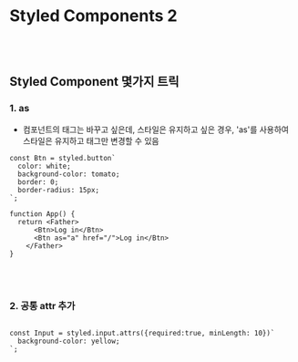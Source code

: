 # Styled Components 2

<br><br>

## Styled Component 몇가지 트릭


### 1. as
 
- 컴포넌트의 태그는 바꾸고 싶은데, 스타일은 유지하고 싶은 경우, 'as'를 사용하여 스타일은 유지하고 태그만 변경할 수 있음
   
```
const Btn = styled.button`
  color: white;
  background-color: tomato;
  border: 0;
  border-radius: 15px;
`;

function App() {
  return <Father>
      <Btn>Log in</Btn>
      <Btn as="a" href="/">Log in</Btn>
    </Father>
}

```

<br><br>

### 2. 공통 attr 추가

```

const Input = styled.input.attrs({required:true, minLength: 10})`
  background-color: yellow;
`;

```
